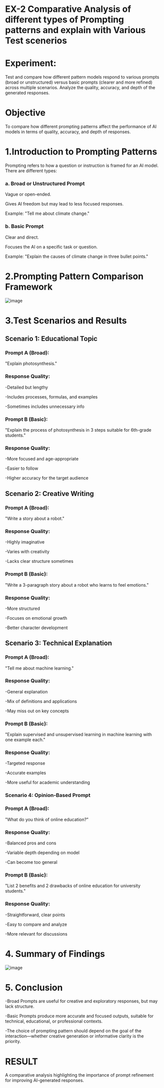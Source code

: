 # EX-2 Comparative Analysis of different types of Prompting patterns and explain with Various Test scenerios

# Experiment:
Test and compare how different pattern models respond to various prompts (broad or unstructured) versus basic prompts (clearer and more refined) across multiple scenarios. 
     Analyze the quality, accuracy, and depth of the generated responses.

# Objective
To compare how different prompting patterns affect the performance of AI models in terms of quality, accuracy, and depth of responses.

# 1.Introduction to Prompting Patterns

Prompting refers to how a question or instruction is framed for an AI model. There are different types:

### a. Broad or Unstructured Prompt

Vague or open-ended.


Gives AI freedom but may lead to less focused responses.


Example: "Tell me about climate change."

### b. Basic Prompt

Clear and direct.


Focuses the AI on a specific task or question.


Example: "Explain the causes of climate change in three bullet points."


# 2.Prompting Pattern Comparison Framework

![image](https://github.com/user-attachments/assets/89c46e03-104b-4536-9f0d-c8a8fec3b359)

# 3.Test Scenarios and Results

## Scenario 1: Educational Topic

### Prompt A (Broad):
"Explain photosynthesis."

### Response Quality:

-Detailed but lengthy


-Includes processes, formulas, and examples


-Sometimes includes unnecessary info

### Prompt B (Basic):

"Explain the process of photosynthesis in 3 steps suitable for 6th-grade students."

### Response Quality:

-More focused and age-appropriate


-Easier to follow


-Higher accuracy for the target audience



## Scenario 2: Creative Writing

### Prompt A (Broad):

"Write a story about a robot."

### Response Quality:

-Highly imaginative


-Varies with creativity


-Lacks clear structure sometimes

### Prompt B (Basic):

"Write a 3-paragraph story about a robot who learns to feel emotions."

### Response Quality:

-More structured


-Focuses on emotional growth


-Better character development


## Scenario 3: Technical Explanation

### Prompt A (Broad):

"Tell me about machine learning."

### Response Quality:

-General explanation


-Mix of definitions and applications


-May miss out on key concepts

### Prompt B (Basic):

"Explain supervised and unsupervised learning in machine learning with one example each."

### Response Quality:

-Targeted response


-Accurate examples


-More useful for academic understanding


### Scenario 4: Opinion-Based Prompt

### Prompt A (Broad):

"What do you think of online education?"

### Response Quality:

-Balanced pros and cons


-Variable depth depending on model


-Can become too general

### Prompt B (Basic):

"List 2 benefits and 2 drawbacks of online education for university students."

### Response Quality:

-Straightforward, clear points


-Easy to compare and analyze


-More relevant for discussions




# 4. Summary of Findings


![image](https://github.com/user-attachments/assets/36c87368-4c9e-4693-87bc-f356b1c28cee)


# 5. Conclusion

-Broad Prompts are useful for creative and exploratory responses, but may lack structure.


-Basic Prompts produce more accurate and focused outputs, suitable for technical, educational, or professional contexts.


-The choice of prompting pattern should depend on the goal of the interaction—whether creative generation or informative clarity is the priority.


# RESULT
A comparative analysis highlighting the importance of prompt refinement for improving AI-generated responses.
